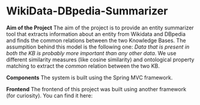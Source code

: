 # WikiData-DBpedia-Summarizer

**Aim of the Project**
The aim of the project is to provide an entity summarizer tool that extracts information about an entity from Wikidata and DBpedia
and finds the common relations between the two Knowledge Bases. The assumpition behind this model is the following one: *Data that 
is present in both the KB is probably more important than any other data*. We use different similarity measures (like cosine similarity) and
ontological property matching to extract the *common* relation between the two KB.

**Components**
The system is built using the Spring MVC framework.

**Frontend** 
The frontend of this project was built using another framework (for curiosity). You can find it here: 
